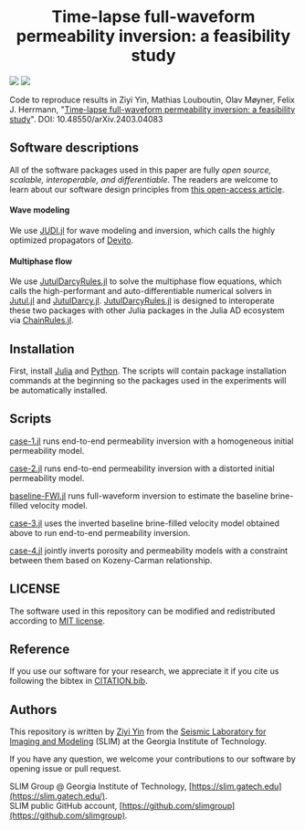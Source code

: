 <h1 align="center">Time-lapse full-waveform permeability inversion: a feasibility study</h1>

[![][license-img]][license-status] [![][zenodo-img]][zenodo-status]

Code to reproduce results in Ziyi Yin, Mathias Louboutin, Olav Møyner, Felix J. Herrmann, "[Time-lapse full-waveform permeability inversion: a feasibility study](https://arxiv.org/abs/2403.04083)". DOI: 10.48550/arXiv.2403.04083

## Software descriptions

All of the software packages used in this paper are fully *open source, scalable, interoperable, and differentiable*. The readers are welcome to learn about our software design principles from [this open-access article](https://library.seg.org/doi/10.1190/tle42070474.1).

#### Wave modeling

We use [JUDI.jl](https://github.com/slimgroup/JUDI.jl) for wave modeling and inversion, which calls the highly optimized propagators of [Devito](https://www.devitoproject.org/).

#### Multiphase flow

We use [JutulDarcyRules.jl] to solve the multiphase flow equations, which calls the high-performant and auto-differentiable numerical solvers in [Jutul.jl] and [JutulDarcy.jl]. [JutulDarcyRules.jl] is designed to interoperate these two packages with other Julia packages in the Julia AD ecosystem via [ChainRules.jl].

## Installation

First, install [Julia](https://julialang.org/) and [Python](https://www.python.org/). The scripts will contain package installation commands at the beginning so the packages used in the experiments will be automatically installed.

## Scripts

[case-1.jl](scripts/case-1.jl) runs end-to-end permeability inversion with a homogeneous initial permeability model.

[case-2.jl](scripts/case-2.jl) runs end-to-end permeability inversion with a distorted initial permeability model.

[baseline-FWI.jl](scripts/baseline-FWI.jl) runs full-waveform inversion to estimate the baseline brine-filled velocity model.

[case-3.jl](scripts/case-3.jl) uses the inverted baseline brine-filled velocity model obtained above to run end-to-end permeability inversion.

[case-4.jl](scripts/case-4.jl) jointly inverts porosity and permeability models with a constraint between them based on Kozeny-Carman relationship.

## LICENSE

The software used in this repository can be modified and redistributed according to [MIT license](LICENSE).

## Reference

If you use our software for your research, we appreciate it if you cite us following the bibtex in [CITATION.bib](CITATION.bib).

## Authors

This repository is written by [Ziyi Yin] from the [Seismic Laboratory for Imaging and Modeling] (SLIM) at the Georgia Institute of Technology.

If you have any question, we welcome your contributions to our software by opening issue or pull request.

SLIM Group @ Georgia Institute of Technology, [https://slim.gatech.edu](https://slim.gatech.edu/).      
SLIM public GitHub account, [https://github.com/slimgroup](https://github.com/slimgroup).    

[license-status]:LICENSE
[license-img]:http://img.shields.io/badge/license-MIT-brightgreen.svg?style=flat?style=plastic
[Seismic Laboratory for Imaging and Modeling]:https://slim.gatech.edu/
[Ziyi Yin]:https://ziyiyin97.github.io/
[Jutul.jl]:https://github.com/sintefmath/Jutul.jl
[JutulDarcy.jl]:https://github.com/sintefmath/JutulDarcy.jl
[JutulDarcyRules.jl]:https://github.com/slimgroup/JutulDarcyRules.jl
[ChainRules.jl]:https://github.com/JuliaDiff/ChainRules.jl
[zenodo-status]:https://doi.org/10.5281/zenodo.10910283
[zenodo-img]:https://zenodo.org/badge/DOI/10.5281/zenodo.10910283.svg?style=plastic